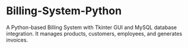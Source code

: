# Billing-System-Python
A Python-based Billing System with Tkinter GUI and MySQL database integration.  It manages products, customers, employees, and generates invoices.
